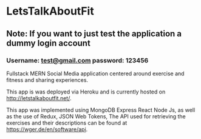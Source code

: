 # LetsTalkAboutFit

## Note: If you want to just test the application a dummy login account  
### Username: test@gmail.com password: 123456

Fullstack MERN Social Media application centered around exercise and fitness and sharing experiences. 

This app is was deployed via Heroku and is currently hosted on http://letstalkaboutfit.net/.

This app was implemented using MongoDB Express React Node Js, as well as the use of Redux, JSON Web Tokens, The
API used for retrieving the exercises and their descriptions can be found at https://wger.de/en/software/api.


